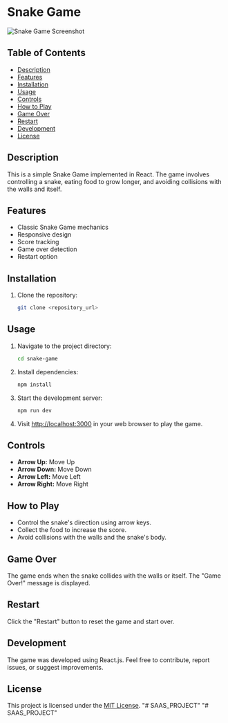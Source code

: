 # Snake Game

![Snake Game Screenshot](https://i.postimg.cc/CM49P12Z/Snake-Game.png)

## Table of Contents

- [Description](#description)
- [Features](#features)
- [Installation](#installation)
- [Usage](#usage)
- [Controls](#controls)
- [How to Play](#how-to-play)
- [Game Over](#game-over)
- [Restart](#restart)
- [Development](#development)
- [License](#license)

## Description

This is a simple Snake Game implemented in React. The game involves controlling a snake, eating food to grow longer, and avoiding collisions with the walls and itself.

## Features

- Classic Snake Game mechanics
- Responsive design
- Score tracking
- Game over detection
- Restart option

## Installation

1. Clone the repository:

   ```bash
   git clone <repository_url>

## Usage

1. Navigate to the project directory:

    ```bash
    cd snake-game
    ```

2. Install dependencies:

    ```bash
    npm install
    ```

3. Start the development server:

    ```bash
    npm run dev
    ```

4. Visit [http://localhost:3000](http://localhost:3000) in your web browser to play the game.

## Controls

- **Arrow Up:** Move Up
- **Arrow Down:** Move Down
- **Arrow Left:** Move Left
- **Arrow Right:** Move Right

## How to Play

- Control the snake's direction using arrow keys.
- Collect the food to increase the score.
- Avoid collisions with the walls and the snake's body.

## Game Over

The game ends when the snake collides with the walls or itself. The "Game Over!" message is displayed.

## Restart

Click the "Restart" button to reset the game and start over.

## Development

The game was developed using React.js. Feel free to contribute, report issues, or suggest improvements.

## License

This project is licensed under the [MIT License](LICENSE).
"# SAAS_PROJECT" 
"# SAAS_PROJECT" 

